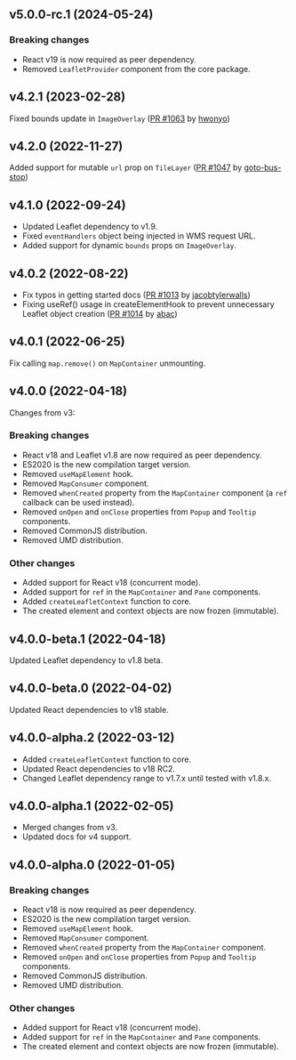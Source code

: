 ## v5.0.0-rc.1 (2024-05-24)

### Breaking changes

- React v19 is now required as peer dependency.
- Removed `LeafletProvider` component from the core package.

## v4.2.1 (2023-02-28)

Fixed bounds update in `ImageOverlay`
([PR #1063](https://github.com/PaulLeCam/react-leaflet/pull/1063) by
[hwonyo](https://github.com/hwonyo))

## v4.2.0 (2022-11-27)

Added support for mutable `url` prop on `TileLayer`
([PR #1047](https://github.com/PaulLeCam/react-leaflet/pull/1047) by
[goto-bus-stop](https://github.com/goto-bus-stop))

## v4.1.0 (2022-09-24)

- Updated Leaflet dependency to v1.9.
- Fixed `eventHandlers` object being injected in WMS request URL.
- Added support for dynamic `bounds` props on `ImageOverlay`.

## v4.0.2 (2022-08-22)

- Fix typos in getting started docs
  ([PR #1013](https://github.com/PaulLeCam/react-leaflet/pull/1013) by
  [jacobtylerwalls](https://github.com/jacobtylerwalls))
- Fixing useRef() usage in createElementHook to prevent unnecessary Leaflet
  object creation
  ([PR #1014](https://github.com/PaulLeCam/react-leaflet/pull/1014) by
  [abac](https://github.com/abac))

## v4.0.1 (2022-06-25)

Fix calling `map.remove()` on `MapContainer` unmounting.

## v4.0.0 (2022-04-18)

Changes from v3:

### Breaking changes

- React v18 and Leaflet v1.8 are now required as peer dependency.
- ES2020 is the new compilation target version.
- Removed `useMapElement` hook.
- Removed `MapConsumer` component.
- Removed `whenCreated` property from the `MapContainer` component (a `ref`
  callback can be used instead).
- Removed `onOpen` and `onClose` properties from `Popup` and `Tooltip`
  components.
- Removed CommonJS distribution.
- Removed UMD distribution.

### Other changes

- Added support for React v18 (concurrent mode).
- Added support for `ref` in the `MapContainer` and `Pane` components.
- Added `createLeafletContext` function to core.
- The created element and context objects are now frozen (immutable).

## v4.0.0-beta.1 (2022-04-18)

Updated Leaflet dependency to v1.8 beta.

## v4.0.0-beta.0 (2022-04-02)

Updated React dependencies to v18 stable.

## v4.0.0-alpha.2 (2022-03-12)

- Added `createLeafletContext` function to core.
- Updated React dependencies to v18 RC2.
- Changed Leaflet dependency range to v1.7.x until tested with v1.8.x.

## v4.0.0-alpha.1 (2022-02-05)

- Merged changes from v3.
- Updated docs for v4 support.

## v4.0.0-alpha.0 (2022-01-05)

### Breaking changes

- React v18 is now required as peer dependency.
- ES2020 is the new compilation target version.
- Removed `useMapElement` hook.
- Removed `MapConsumer` component.
- Removed `whenCreated` property from the `MapContainer` component.
- Removed `onOpen` and `onClose` properties from `Popup` and `Tooltip`
  components.
- Removed CommonJS distribution.
- Removed UMD distribution.

### Other changes

- Added support for React v18 (concurrent mode).
- Added support for `ref` in the `MapContainer` and `Pane` components.
- The created element and context objects are now frozen (immutable).
